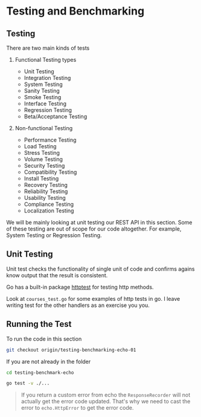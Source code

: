 # Testing and Benchmarking

## Testing

There are two main kinds of tests

1. Functional Testing types
    - Unit Testing
    - Integration Testing
    - System Testing
    - Sanity Testing
    - Smoke Testing
    - Interface Testing
    - Regression Testing
    - Beta/Acceptance Testing

2. Non-functional Testing
    - Performance Testing
    - Load Testing
    - Stress Testing
    - Volume Testing
    - Security Testing
    - Compatibility Testing
    - Install Testing
    - Recovery Testing
    - Reliability Testing
    - Usability Testing
    - Compliance Testing
    - Localization Testing

We will be mainly looking at unit testing our REST API in this section. Some of these testing are out of scope for our code altogether. For example, System Testing or Regression Testing. 

## Unit Testing

Unit test checks the functionality of single unit of code and confirms agains know output that the result is consistent. 

Go has a built-in package [httptest](https://golang.org/pkg/net/http/httptest) for testing http methods.

Look at `courses_test.go` for some examples of http tests in go. I leave writing test for the other handlers as an exercise you you.

## Running the Test

To run the code in this section

```bash
git checkout origin/testing-benchmarking-echo-01
```

If you are not already in the folder

```bash
cd testing-benchmark-echo
```

```bash
go test -v ./...
```

> If you return a custom error from echo the `ResponseRecorder` will not actually get the error code updated. That's why we need to cast the error to `echo.HttpError` to get the error code.